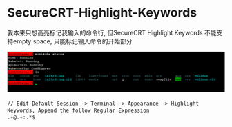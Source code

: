 # SecureCRT-Highlight-Keywords

我本来只想高亮标记我输入的命令行, 但SecureCRT Highlight Keywords 不能支持empty space, 只能标记输入命令的开始部分

![命令行高亮](./20191125122842.png)

```
// Edit Default Session -> Terminal -> Appearance -> Highlight Keywords, Append the follow Regular Expression
.+@.+:.*$
```
